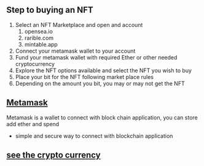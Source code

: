 ## Step to buying an NFT
1. Select an NFT Marketplace and open and account
   1. opensea.io
   2. rarible.com
   3. mintable.app
2. Connect your metamask wallet to your account
3. Fund your metamask wallet with required Ether or other needed cryptocurrency
4. Explore the NFT options available and select the NFT you wish to buy
5. Place your bit for the NFT following market place rules
6. Depending on the amount you bit, you may or may not get the NFT

## [Metamask](https://metamask.io)
Metamask is a wallet to connect with block chain application, you can store add ether and spend
* simple and secure way to connect with blockchain application

## [see the crypto currency](https://coinmarketcap.com/)